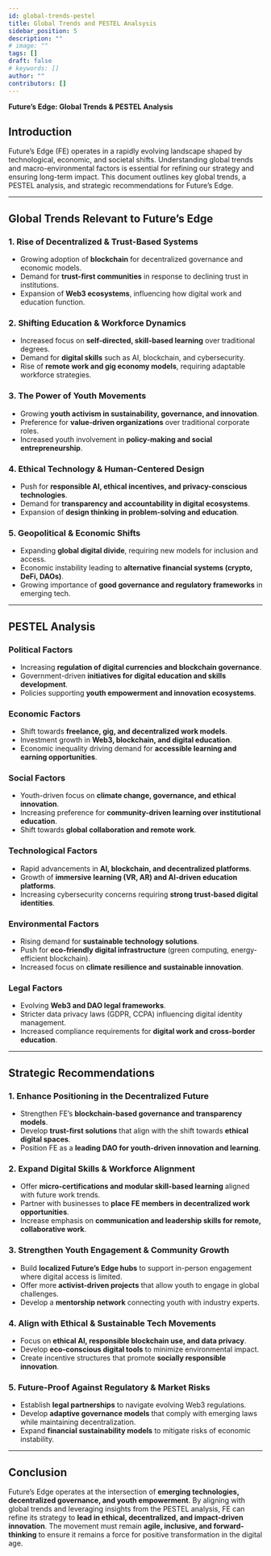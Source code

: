 ```yaml
---
id: global-trends-pestel
title: Global Trends and PESTEL Analsysis
sidebar_position: 5
description: ""
# image: ""
tags: []
draft: false
# keywords: []
author: ""
contributors: []
---
```


**Future’s Edge: Global Trends & PESTEL Analysis**

## **Introduction**

Future’s Edge (FE) operates in a rapidly evolving landscape shaped by technological, economic, and societal shifts. Understanding global trends and macro-environmental factors is essential for refining our strategy and ensuring long-term impact. This document outlines key global trends, a PESTEL analysis, and strategic recommendations for Future’s Edge.

---

## **Global Trends Relevant to Future’s Edge**

### **1. Rise of Decentralized & Trust-Based Systems**

- Growing adoption of **blockchain** for decentralized governance and economic models.
- Demand for **trust-first communities** in response to declining trust in institutions.
- Expansion of **Web3 ecosystems**, influencing how digital work and education function.

### **2. Shifting Education & Workforce Dynamics**

- Increased focus on **self-directed, skill-based learning** over traditional degrees.
- Demand for **digital skills** such as AI, blockchain, and cybersecurity.
- Rise of **remote work and gig economy models**, requiring adaptable workforce strategies.

### **3. The Power of Youth Movements**

- Growing **youth activism in sustainability, governance, and innovation**.
- Preference for **value-driven organizations** over traditional corporate roles.
- Increased youth involvement in **policy-making and social entrepreneurship**.

### **4. Ethical Technology & Human-Centered Design**

- Push for **responsible AI, ethical incentives, and privacy-conscious technologies**.
- Demand for **transparency and accountability in digital ecosystems**.
- Expansion of **design thinking in problem-solving and education**.

### **5. Geopolitical & Economic Shifts**

- Expanding **global digital divide**, requiring new models for inclusion and access.
- Economic instability leading to **alternative financial systems (crypto, DeFi, DAOs)**.
- Growing importance of **good governance and regulatory frameworks** in emerging tech.

---

## **PESTEL Analysis**

### **Political Factors**

- Increasing **regulation of digital currencies and blockchain governance**.
- Government-driven **initiatives for digital education and skills development**.
- Policies supporting **youth empowerment and innovation ecosystems**.

### **Economic Factors**

- Shift towards **freelance, gig, and decentralized work models**.
- Investment growth in **Web3, blockchain, and digital education**.
- Economic inequality driving demand for **accessible learning and earning opportunities**.

### **Social Factors**

- Youth-driven focus on **climate change, governance, and ethical innovation**.
- Increasing preference for **community-driven learning over institutional education**.
- Shift towards **global collaboration and remote work**.

### **Technological Factors**

- Rapid advancements in **AI, blockchain, and decentralized platforms**.
- Growth of **immersive learning (VR, AR) and AI-driven education platforms**.
- Increasing cybersecurity concerns requiring **strong trust-based digital identities**.

### **Environmental Factors**

- Rising demand for **sustainable technology solutions**.
- Push for **eco-friendly digital infrastructure** (green computing, energy-efficient blockchain).
- Increased focus on **climate resilience and sustainable innovation**.

### **Legal Factors**

- Evolving **Web3 and DAO legal frameworks**.
- Stricter data privacy laws (GDPR, CCPA) influencing digital identity management.
- Increased compliance requirements for **digital work and cross-border education**.

---

## **Strategic Recommendations**

### **1. Enhance Positioning in the Decentralized Future**

- Strengthen FE’s **blockchain-based governance and transparency models**.
- Develop **trust-first solutions** that align with the shift towards **ethical digital spaces**.
- Position FE as a **leading DAO for youth-driven innovation and learning**.

### **2. Expand Digital Skills & Workforce Alignment**

- Offer **micro-certifications and modular skill-based learning** aligned with future work trends.
- Partner with businesses to **place FE members in decentralized work opportunities**.
- Increase emphasis on **communication and leadership skills for remote, collaborative work**.

### **3. Strengthen Youth Engagement & Community Growth**

- Build **localized Future’s Edge hubs** to support in-person engagement where digital access is limited.
- Offer more **activist-driven projects** that allow youth to engage in global challenges.
- Develop a **mentorship network** connecting youth with industry experts.

### **4. Align with Ethical & Sustainable Tech Movements**

- Focus on **ethical AI, responsible blockchain use, and data privacy**.
- Develop **eco-conscious digital tools** to minimize environmental impact.
- Create incentive structures that promote **socially responsible innovation**.

### **5. Future-Proof Against Regulatory & Market Risks**

- Establish **legal partnerships** to navigate evolving Web3 regulations.
- Develop **adaptive governance models** that comply with emerging laws while maintaining decentralization.
- Expand **financial sustainability models** to mitigate risks of economic instability.

---

## **Conclusion**

Future’s Edge operates at the intersection of **emerging technologies, decentralized governance, and youth empowerment**. By aligning with global trends and leveraging insights from the PESTEL analysis, FE can refine its strategy to **lead in ethical, decentralized, and impact-driven innovation**. The movement must remain **agile, inclusive, and forward-thinking** to ensure it remains a force for positive transformation in the digital age.
